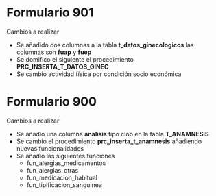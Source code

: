<h1>Formulario 901</h1>

Cambios a realizar
<ul>
<li>
Se añadido dos columnas a la tabla <strong>t_datos_ginecologicos</strong>
las columnas son <strong>fuap</strong> y <strong> fuep </strong> 
</li>

<li>
Se domifico el siguiente el procedimiento <strong> PRC_INSERTA_T_DATOS_GINEC</strong>
</li>
 <li> Se cambio actividad física por condición socio económica
</ul>

<h1>Formulario 900 </h1>

Cambios a realizar:

<ul> 
<li>
Se añadio una columna <strong>analisis</strong> tipo clob en la tabla <strong>T_ANAMNESIS</strong>
</li>

<li>
Se cambio el procedimiento <strong> prc_inserta_t_anamnesis</strong> añadiendo nuevas funcionalidades
</li>

<li>
Se añadio las siguientes funciones
    <ul>
    <li>fun_alergias_medicamentos</li>
    <li>fun_alergias_otras</li>
    <li>fun_medicacion_habitual</li>
    <li>fun_tipificacion_sanguinea</li>
    </ul>
</li>

</ul>